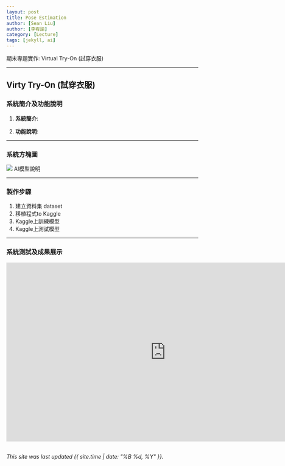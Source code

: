 ```yaml
---
layout: post
title: Pose Estimation
author: [Sean Liu]
author: [李宥諭]
category: [Lecture]
tags: [jekyll, ai]
---
```

期末專題實作: Virtual Try-On (試穿衣服)

---
## Virty Try-On (試穿衣服)

### 系統簡介及功能說明

1. **系統簡介**:

2. **功能說明**:

---
### 系統方塊圖
![](https://github.com/sean207cc/AI-course/blob/gh-pages/images/Stock_Price_Forecast_MAE.png?raw=true)
AI模型說明

---
### 製作步驟

1. 建立資料集 dataset
2. 移植程式to Kaggle
3. Kaggle上訓練模型
4. Kaggle上測試模型

---
### 系統測試及成果展示
<iframe width="835" height="470" src="
https://www.youtube.com/embed/DtzN5vtEgOk
" title="RL-Robocar" frameborder="0" allow="accelerometer; autoplay; clipboard-write; encrypted-media; gyroscope; picture-in-picture" allowfullscreen></iframe> 

<br>
<br>

*This site was last updated {{ site.time | date: "%B %d, %Y" }}.*
